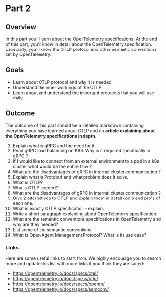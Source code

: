 # Part 2

## Overview

In this part you'll learn about the OpenTelemetry specifications.
At the end of this part, you'll know in detail about the OpenTelemetry specification.
Especially, you'll know the OTLP protocol and other semantic conventions set by OpenTelemetry.

## Goals 
  - Learn about OTLP protocol and why it is needed
  - Understand the inner workings of the OTLP 
  - Learn about and understand the important protocols that you will use daily.

## Outcome
The outcome of this part should be a detailed markdown containing everything you have learned about OTLP and an **article explaining about the OpenTelemetry specifications in depth**.

1. Explain what is gRPC and the need for it.
2. Read gRPC load balancing on K8S. Why is it required specifically in gRPC ? 
3. If I would like to connect from an external environment to a pod in a k8s cluster what would be the entire flow ?
4. What are the disadvantages of gRPC in internal cluster communication ?
3. Explain what is Protobuf and what problem does it solve.
4. What is OTLP?
5. Why is OTLP needed?
6. What are the disadvantages of gRPC in internal cluster communication ?
7. Give 2 alternatives to OTLP and explain them in detail con's and pro's of each one.
8. What is exactly OTLP specification - explain.
9. Write a short paragraph explaining about OpenTelemetry specification.
10. What are the semantic conventions specifications in OpenTelemetry and why are they needed?
11. List some of the semantic conventions.
12. What is Open Agent Management Protocol? What is its use case?

### Links

Here are some useful links to start from. We highly encourage you to search more and update this list with more links if you think they are suited:

* <https://opentelemetry.io/docs/specs/otel/>
* <https://opentelemetry.io/docs/specs/otlp/>
* <https://opentelemetry.io/docs/specs/opamp/>
* <https://opentelemetry.io/docs/specs/semconv/>

